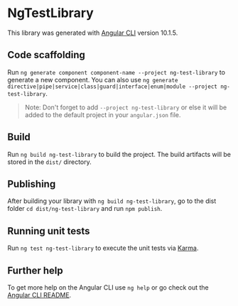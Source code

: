 # NgTestLibrary

This library was generated with [Angular CLI](https://github.com/angular/angular-cli) version 10.1.5.

## Code scaffolding

Run `ng generate component component-name --project ng-test-library` to generate a new component. You can also use `ng generate directive|pipe|service|class|guard|interface|enum|module --project ng-test-library`.
> Note: Don't forget to add `--project ng-test-library` or else it will be added to the default project in your `angular.json` file. 

## Build

Run `ng build ng-test-library` to build the project. The build artifacts will be stored in the `dist/` directory.

## Publishing

After building your library with `ng build ng-test-library`, go to the dist folder `cd dist/ng-test-library` and run `npm publish`.

## Running unit tests

Run `ng test ng-test-library` to execute the unit tests via [Karma](https://karma-runner.github.io).

## Further help

To get more help on the Angular CLI use `ng help` or go check out the [Angular CLI README](https://github.com/angular/angular-cli/blob/master/README.md).
